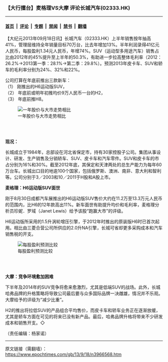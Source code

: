 ### 【大行擂台】麦格理VS大摩 评论长城汽车(02333.HK)

---

#### [首页](../../../..?n3966568) &nbsp;|&nbsp; [评论](../../../../../epoch-comment?n3966568) &nbsp;|&nbsp; [专题](../../../../../epoch-special?n3966568) &nbsp;|&nbsp; [禁闻](../../../../../epoch-news?n3966568) &nbsp;|&nbsp; [禁书](../../../../../books?n3966568) &nbsp;|&nbsp; [翻墙](https://github.com/gfw-breaker/nogfw/blob/master/README.md?n3966568)


<div class="post_content" id="artbody" itemprop="articleBody">
 <!-- article content begin -->
 <p>
  【大纪元2013年09月18日讯】长城汽车（02333.HK）上半年销售按年抽高41%，管理层维持全年销量目标70万台，比去年增加13%。半年利润录得41亿元人民币，每股盈利1.34元人民币，年增74%。SUV（运动型多用途汽车）销售占比由2012年的45%提升至上半年的50.3%，有助进一步拉高整体毛利率（2012：26.2%→2013第一季：28.1%→第二季：29.8%）。预测2013年皮卡车、SUV和轿车的毛利率分别为24%、32%和22%。
 </p>
 <p>
  公司打算在年底前推出三款新车：
  <br/>
  （1） 刚推出的H6运动版SUV，
  <br/>
  （2） 年底前或明年初推均价9万人民币一台的H2，
  <br/>
  （3） 年底前推H8。
 </p>
 <figure aria-describedby="caption-attachment-6748855" class="wp-caption aligncenter" id="attachment_6748855" style="width: 450px">
  <ok href=" https://i.epochtimes.com/assets/uploads/2013/09/1309172237072654.jpg" rel="noreferrer noopener" target="_blank">
   <img alt="一年股价与大市走势相比" class="size-large wp-image-6748855" src="https://i.epochtimes.com/assets/uploads/2013/09/1309172237072654.jpg" title="一年股价与大市走势相比"/>
  </ok>
  <br/><figcaption class="wp-caption-text" id="caption-attachment-6748855">
   一年股价与大市走势相比
  </figcaption><br/>
 </figure><br/>
 <p>
  <b>
   现况：
  </b>
 </p>
 <p>
  长城成立于1984年，总部设在河北省保定市，持有30家控股子公司。集团从事设计、研发、生产销售及分销轿车、SUV、皮卡车和汽车零件。SUV和皮卡车的市占分别为16%和30%。截至2012年底，其保定和天津两处的总生产能力为每年60万台车。长城出口目的地逾100个国家，包括俄罗斯、澳洲、南非、意大利和智利等。公司分别于3／2003和10／2011于H股和A股上市。
 </p>
 <p>
  <b>
   麦格理：H6运动版SUV面世
  </b>
 </p>
 <p>
  刚于8月30日成都汽车展推出的H6运动版SUV售价大约在11.2万至13.3万元人民币的范围内，比H6的12年款高出11%。新车面世有助提升均价和毛利率，麦格理分析员珍妮．罗域（Janet Lewis）给予该股“跑赢大市”的评级。
 </p>
 <p>
  H6运动版所采用的1.5升涡轮增压引擎，于2012年时推出的原装版H6时已首次起用。相比由三菱合营公司所供应的2.0升NA引擎，长城可省却更多采购成本和汽车销售税的开支。
 </p>
 <figure aria-describedby="caption-attachment-6748861" class="wp-caption aligncenter" id="attachment_6748861" style="width: 450px">
  <ok href=" https://i.epochtimes.com/assets/uploads/2013/09/1309172237412654.jpg" rel="noreferrer noopener" target="_blank">
   <img alt="每股盈利预测比较" class="size-large wp-image-6748861" src="https://i.epochtimes.com/assets/uploads/2013/09/1309172237412654.jpg" title="每股盈利预测比较"/>
  </ok>
  <br/><figcaption class="wp-caption-text" id="caption-attachment-6748861">
   每股盈利预测比较
  </figcaption><br/>
 </figure><br/>
 <p>
  <b>
   大摩：竞争环境愈加困难
  </b>
 </p>
 <p>
  下半年及2014年的SUV竞争将愈来愈激烈，尤其是低端SUV的战场。此外，长城哈弗品牌的升格策略将导致公司最后要与众多国际品牌一决雌雄，情况并不乐观。大摩给予的评级为“减少比重”。
 </p>
 <p>
  H2的推出将拉低SUV的产品组合平均售价，而皮卡车和轿车业务正在逐渐放缓，尤其是轿车方面在可见的将来已没有新产品。最后，哈弗品牌升格将带来不少研发成本和销售开支。◇
 </p>
 <p>
  （责任编辑：杨家诺）
 </p>
 <!-- article content end -->
 <div id="below_article_ad">
 </div>
</div>


---

原文链接（需翻墙）：https://www.epochtimes.com/gb/13/9/18/n3966568.htm